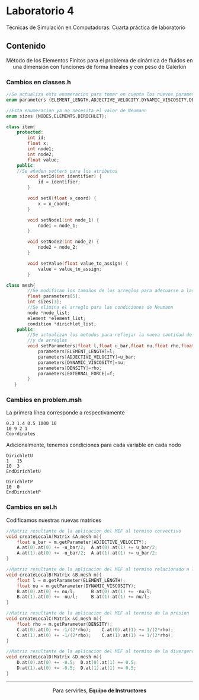 # Laboratorio 4
Técnicas de Simulación en Computadoras: Cuarta práctica de laboratorio 

## Contenido

<p align="center"> Método de los Elementos Finitos para el problema de dinámica de fluidos en una dimensión 
con funciones de forma lineales y con peso de Galerkin </p>

### Cambios en classes.h

```cpp
//Se actualiza esta enumeracion para tomar en cuenta los nuevos parametros
enum parameters {ELEMENT_LENGTH,ADJECTIVE_VELOCITY,DYNAMIC_VISCOSITY,DENSITY,EXTERNAL_FORCE};

//Esta enumeracion ya no necesita el valor de Neumann
enum sizes {NODES,ELEMENTS,DIRICHLET};
```

```cpp
class item{
    protected:
        int id;
        float x;
        int node1;
        int node2;
        float value;
    public:
    //Se añaden setters para los atributos
        void setId(int identifier) {
            id = identifier;
        }

        void setX(float x_coord) {
            x = x_coord;
        }

        void setNode1(int node_1) {
            node1 = node_1;
        }

        void setNode2(int node_2) {
            node2 = node_2;
        }

        void setValue(float value_to_assign) {
            value = value_to_assign;
        }
```

```cpp
class mesh{
        //Se modifican los tamaños de los arreglos para adecuarse a las nuevas circumstancias
        float parameters[5];
        int sizes[3];
        //Se elimina el arreglo para las condiciones de Neumann
        node *node_list;
        element *element_list;
        condition *dirichlet_list;
    public:
        //Se actualizan los metodos para reflejar la nueva cantidad de parametros
        //y de arreglos
        void setParameters(float l,float u_bar,float nu,float rho,float f){
            parameters[ELEMENT_LENGTH]=l;
            parameters[ADJECTIVE_VELOCITY]=u_bar;
            parameters[DYNAMIC_VISCOSITY]=nu;
            parameters[DENSITY]=rho;
            parameters[EXTERNAL_FORCE]=f;
        }
   }
```

### Cambios en problem.msh

La primera línea corresponde a respectivamente

```
0.3 1.4 0.5 1000 10
10 9 2 1
Coordinates
```

Adicionalmente, tenemos condiciones para cada variable en cada nodo

```
DirichletU
1	15
10  3
EndDirichletU

DirichletP
10  0
EndDirichletP
```

### Cambios en sel.h

Codificamos nuestras nuevas matrices

```cpp
//Matriz resultante de la aplicacion del MEF al termino convectivo
void createLocalA(Matrix &A,mesh m){
    float u_bar = m.getParameter(ADJECTIVE_VELOCITY);
    A.at(0).at(0) += -u_bar/2;  A.at(0).at(1) += u_bar/2;
    A.at(1).at(0) += -u_bar/2;  A.at(1).at(1) += u_bar/2;
}

//Matriz resultante de la aplicacion del MEF al termino relacionado a la viscosidad
void createLocalB(Matrix &B,mesh m){
    float l = m.getParameter(ELEMENT_LENGTH);
    float nu = m.getParameter(DYNAMIC_VISCOSITY);
    B.at(0).at(0) += nu/l;      B.at(0).at(1) += -nu/l;
    B.at(1).at(0) += -nu/l;     B.at(1).at(1) += nu/l;
}

//Matriz resultante de la aplicacion del MEF al termino de la presion
void createLocalC(Matrix &C,mesh m){
    float rho = m.getParameter(DENSITY);
    C.at(0).at(0) += -1/(2*rho);    C.at(0).at(1) += 1/(2*rho);
    C.at(1).at(0) += -1/(2*rho);    C.at(1).at(1) += 1/(2*rho);
}

//Matriz resultante de la aplicacion del MEF al termino de la divergencia
void createLocalD(Matrix &D,mesh m){
    D.at(0).at(0) += -0.5;  D.at(0).at(1) += 0.5;
    D.at(1).at(0) += -0.5;  D.at(1).at(1) += 0.5;
}
```

<hr>
<p align="center">Para servirles, <strong>Equipo de Instructores</strong> </p>
